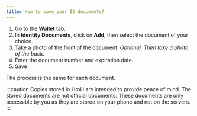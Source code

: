```yaml
---
title: How to save your ID documents?
---
```


1. Go to the **Wallet** tab.
2. In **Identity Documents**, click on **Add**, then select the document of your choice.
3. Take a photo of the front of the document. *Optional: Then take a photo of the back.*
4. Enter the document number and expiration date.
5. Save

The process is the same for each document.

:::caution
Copies stored in HtoH are intended to provide peace of mind. The stored documents are not official documents. These documents are only accessible by you as they are stored on your phone and not on the servers.
:::